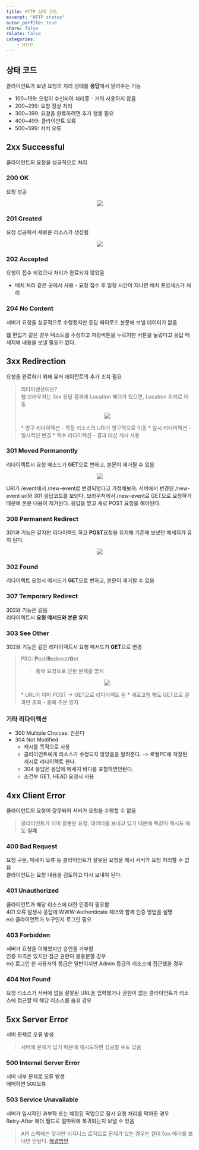 ```yaml
---
title: HTTP 상태 코드
excerpt: "HTTP status"
autor_porfile: true
share: false
relate: false
categories:
    - HTTP
---
```


## 상태 코드
클라이언트가 보낸 요청의 처리 상태를 **응답**에서 알려주는 기능

* 100~199: 요청이 수신되어 처리중 - 거의 사용하지 않음
* 200~299: 요청 정상 처리
* 300~399: 요청을 완료하려면 추가 행동 필요
* 400~499: 클라이언트 오류
* 500~599: 서버 오류

## 2xx Successful
클라이언트의 요청을 성공적으로 처리

### 200 OK
요청 성공
<p align="center"><img src="../../assets/images/blogImg/200_ok.png"/></p>

### 201 Created
요청 성공해서 새로운 리소스가 생성됨
<p align="center"><img src="../../assets/images/blogImg/201_created.png"/></p>

### 202 Accepted
요청이 접수 되었으나 처리가 완료되지 않았음

* 배치 처리 같은 곳에서 사용 - 요청 접수 후 일정 시간이 지나면 배치 프로세스가 처리

### 204 No Content
서버가 요청을 성공적으로 수행했지만 응답 페이로드 본문에 보낼 데이터가 없음

웹 편집기 같은 경우 텍스트를 수정하고 저장버튼을 누르지만 버튼을 눌렀다고 응답 메세지에 내용을 보낼 필요가 없다.

## 3xx Redirection
요청을 완료하기 위해 유저 에이전트의 추가 조치 필요

> 리다이렌션이란?  
> 웹 브라우저는 3xx 응답 결과에 Location 헤더가 있으면, Location 위치로 이동
> <p align="center"><img src="../../assets/images/blogImg/redirection.png"/></p>
> * 영구 리다이렉션 - 특정 리소스의 URI가 영구적으로 이동
> * 일시 리다이렉션 - 일시적인 변경
> * 특수 리다이렉션 - 결과 대신 캐시 사용

### 301 Moved Permanently
리다이렉트시 요청 메소드가 **GET**으로 변하고, 본문이 제거될 수 있음
<p align="center"><img src="../../assets/images/blogImg/301_moved_permanently.png"/></p>
URI가 /event에서 /new-event로 변경되엇다고 가정해보자.  
서버에서 변경된 /new-event uri와 301 응답코드를 보낸다.  
브라우저에서 /new-event로 GET으로 요청하기 때문에 본문 내용이 제거된다.  
응답을 받고 새로 POST 요청을 해야된다.

### 308 Permanent Redirect
301과 기능은 같지만 리다이렉드 하고 **POST**요청을 유지해 기존에 보냈던 메세지가 유지 된다.
<p align="center"><img src="../../assets/images/blogImg/308_permanent_redirect.png"/></p>

### 302 Found
리다이렉트 요청시 메서드가 **GET**으로 변하고, 본문이 제거될 수 있음

### 307 Temporary Redirect
302와 기능은 같음  
리다이렉트시 **요청 메서드와 본문 유지**

### 303 See Other
302와 기능은 같은
리다이렉트시 요청 메서드가 **GET**으로 변경

> PRG: **P**ost/**R**edirect/**G**et
> > 중복 요청으로 인한 문제를 방지
> <p align="center"><img src="../../assets/images/blogImg/prg.png"/></p>
> * URL이 이미 POST -> GET으로 리다이렉트 됨
> * 새로고침 해도 GET으로 결과만 조회 - 중복 주문 방지

### 기타 리다이렉션
* 300 Multiple Choices: 안쓴다
* 304 Not Modified
  * 캐시를 목적으로 사용
  * 클라이언트에게 리소스가 수정되지 않았음을 알려준다. -> 로컬PC에 저장된 캐시로 리다이렉트 한다.
  * 304 응답은 응답에 메세지 바디를 포함하면안된다.
  * 조건부 GET, HEAD 요청시 사용


## 4xx Client Error
클라이언트의 요청이 잘못되어 서버가 요청을 수행할 수 없음
> 클라이언트가 이미 잘못된 요청, 데이터를 보내고 있기 때문에 똑같이 재시도 해도 **실패**

### 400 Bad Request
요청 구문, 메세지 오류 등 클라이언트가 잘못된 요청을 해서 서버가 요청 처리할 수 없음  
클라이언트는 요청 내용을 검토하고 다시 보내야 된다.

### 401 Unauthorized
클라이언트가 해당 리소스에 대한 인증이 필요함  
401 오류 발생시 응답에 WWW-Authenticate 헤더와 함께 인증 방법을 설명  
ex) 클라이언트가 누구인지 로그인 필요

### 403 Forbidden
서버가 요청을 이해했지만 승인을 거부함  
인증 자격은 있지만 접근 권한이 불충분할 경우  
ex) 로그인 한 사용자의 등급은 일반이지만 Admin 등급의 리소스에 접근했을 경우

### 404 Not Found
요청 리소스가 서버에 없음
잘못된 URL을 입력했거나 권한이 없는 클라이언트가 리소스에 접근할 때 해당 리소스를 숨길 경우

## 5xx Server Error
서버 문제로 오류 발생  
> 서버에 문제가 있기 때문에 재시도하면 성공할 수도 있음

### 500 Internal Server Error
서버 내부 문제로 오류 발생  
애매하면 500오류

### 503 Service Unavailable
서버가 일시적인 과부하 또는 예정된 작업으로 잠시 요청 처리를 막아둔 경우  
Retry-After 헤더 필드로 얼마뒤에 복귀되는지 보낼 수 있음

> API 스펙에는 맞지만 비지니스 로직으로 문제가 있는 경우는 절대 5xx 에러를 보내면 안된다.
> [해결방안](https://www.inflearn.com/questions/111465)





